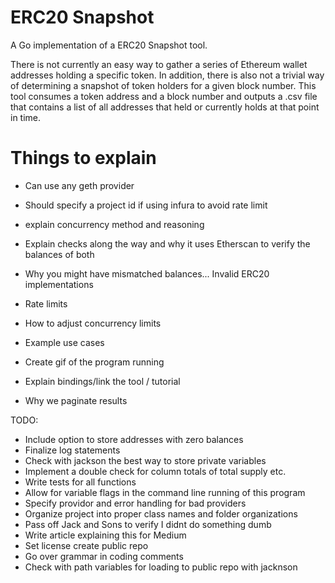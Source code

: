 # ERC20 Snapshot
A Go implementation of a ERC20 Snapshot tool. 

There is not currently an easy way to gather a series of Ethereum wallet addresses holding a specific token. In addition, 
there is also not a trivial way of determining a snapshot of token holders for a given block number. 
This tool consumes a token address and a block number and outputs a .csv file that contains a list of all addresses that held or currently
holds at that point in time. 

# Things to explain
- Can use any geth provider
- Should specify a project id if using infura to avoid rate limit
- explain concurrency method and reasoning
- Explain checks along the way and why it uses Etherscan to verify the balances of both
- Why you might have mismatched balances... Invalid ERC20 implementations
- Rate limits
- How to adjust concurrency limits

- Example use cases
- Create gif of the program running
- Explain bindings/link the tool / tutorial
- Why we paginate results

TODO:
- Include option to store addresses with zero balances
- Finalize log statements
- Check with jackson the best way to store private variables
- Implement a double check for column totals of total supply etc. 
- Write tests for all functions
- Allow for variable flags in the command line running of this program
- Specify providor and error handling for bad providers
- Organize project into proper class names and folder organizations
- Pass off Jack and Sons to verify I didnt do something dumb
- Write article explaining this for Medium
- Set license create public repo
- Go over grammar in coding comments
- Check with path variables for loading to public repo with jacknson


